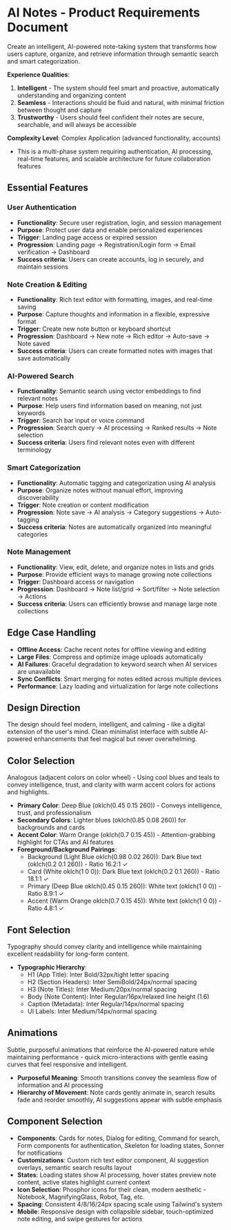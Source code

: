 # AI Notes - Product Requirements Document

Create an intelligent, AI-powered note-taking system that transforms how users capture, organize, and retrieve information through semantic search and smart categorization.

**Experience Qualities**:
1. **Intelligent** - The system should feel smart and proactive, automatically understanding and organizing content
2. **Seamless** - Interactions should be fluid and natural, with minimal friction between thought and capture
3. **Trustworthy** - Users should feel confident their notes are secure, searchable, and will always be accessible

**Complexity Level**: Complex Application (advanced functionality, accounts)
- This is a multi-phase system requiring authentication, AI processing, real-time features, and scalable architecture for future collaboration features

## Essential Features

### User Authentication
- **Functionality**: Secure user registration, login, and session management
- **Purpose**: Protect user data and enable personalized experiences
- **Trigger**: Landing page access or expired session
- **Progression**: Landing page → Registration/Login form → Email verification → Dashboard
- **Success criteria**: Users can create accounts, log in securely, and maintain sessions

### Note Creation & Editing
- **Functionality**: Rich text editor with formatting, images, and real-time saving
- **Purpose**: Capture thoughts and information in a flexible, expressive format
- **Trigger**: Create new note button or keyboard shortcut
- **Progression**: Dashboard → New note → Rich editor → Auto-save → Note saved
- **Success criteria**: Users can create formatted notes with images that save automatically

### AI-Powered Search
- **Functionality**: Semantic search using vector embeddings to find relevant notes
- **Purpose**: Help users find information based on meaning, not just keywords
- **Trigger**: Search bar input or voice command
- **Progression**: Search query → AI processing → Ranked results → Note selection
- **Success criteria**: Users find relevant notes even with different terminology

### Smart Categorization
- **Functionality**: Automatic tagging and categorization using AI analysis
- **Purpose**: Organize notes without manual effort, improving discoverability
- **Trigger**: Note creation or content modification
- **Progression**: Note save → AI analysis → Category suggestions → Auto-tagging
- **Success criteria**: Notes are automatically organized into meaningful categories

### Note Management
- **Functionality**: View, edit, delete, and organize notes in lists and grids
- **Purpose**: Provide efficient ways to manage growing note collections
- **Trigger**: Dashboard access or navigation
- **Progression**: Dashboard → Note list/grid → Sort/filter → Note selection → Actions
- **Success criteria**: Users can efficiently browse and manage large note collections

## Edge Case Handling
- **Offline Access**: Cache recent notes for offline viewing and editing
- **Large Files**: Compress and optimize image uploads automatically
- **AI Failures**: Graceful degradation to keyword search when AI services are unavailable
- **Sync Conflicts**: Smart merging for notes edited across multiple devices
- **Performance**: Lazy loading and virtualization for large note collections

## Design Direction
The design should feel modern, intelligent, and calming - like a digital extension of the user's mind. Clean minimalist interface with subtle AI-powered enhancements that feel magical but never overwhelming.

## Color Selection
Analogous (adjacent colors on color wheel) - Using cool blues and teals to convey intelligence, trust, and clarity with warm accent colors for actions and highlights.

- **Primary Color**: Deep Blue (oklch(0.45 0.15 260)) - Conveys intelligence, trust, and professionalism
- **Secondary Colors**: Lighter blues (oklch(0.85 0.08 260)) for backgrounds and cards
- **Accent Color**: Warm Orange (oklch(0.7 0.15 45)) - Attention-grabbing highlight for CTAs and AI features
- **Foreground/Background Pairings**: 
  - Background (Light Blue oklch(0.98 0.02 260)): Dark Blue text (oklch(0.2 0.1 260)) - Ratio 16.2:1 ✓
  - Card (White oklch(1 0 0)): Dark Blue text (oklch(0.2 0.1 260)) - Ratio 18.1:1 ✓
  - Primary (Deep Blue oklch(0.45 0.15 260)): White text (oklch(1 0 0)) - Ratio 8.9:1 ✓
  - Accent (Warm Orange oklch(0.7 0.15 45)): White text (oklch(1 0 0)) - Ratio 4.8:1 ✓

## Font Selection
Typography should convey clarity and intelligence while maintaining excellent readability for long-form content.

- **Typographic Hierarchy**:
  - H1 (App Title): Inter Bold/32px/tight letter spacing
  - H2 (Section Headers): Inter SemiBold/24px/normal spacing
  - H3 (Note Titles): Inter Medium/20px/normal spacing
  - Body (Note Content): Inter Regular/16px/relaxed line height (1.6)
  - Caption (Metadata): Inter Regular/14px/normal spacing
  - UI Labels: Inter Medium/14px/normal spacing

## Animations
Subtle, purposeful animations that reinforce the AI-powered nature while maintaining performance - quick micro-interactions with gentle easing curves that feel responsive and intelligent.

- **Purposeful Meaning**: Smooth transitions convey the seamless flow of information and AI processing
- **Hierarchy of Movement**: Note cards gently animate in, search results fade and reorder smoothly, AI suggestions appear with subtle emphasis

## Component Selection
- **Components**: Cards for notes, Dialog for editing, Command for search, Form components for authentication, Skeleton for loading states, Sonner for notifications
- **Customizations**: Custom rich text editor component, AI suggestion overlays, semantic search results layout
- **States**: Loading states show AI processing, hover states preview note content, active states highlight current context
- **Icon Selection**: Phosphor icons for their clean, modern aesthetic - Notebook, MagnifyingGlass, Robot, Tag, etc.
- **Spacing**: Consistent 4/8/16/24px spacing scale using Tailwind's system
- **Mobile**: Responsive design with collapsible sidebar, touch-optimized note editing, and swipe gestures for actions